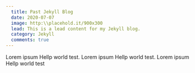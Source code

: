 ```yaml
---
  title: Past Jekyll Blog
  date: 2020-07-07
  image: http:\\placehold.it/900x300
  lead: This is a lead content for my Jekyll blog.
  category: Jekyll
  comments: true 
---  
```


Lorem ipsum Hellp world test. Lorem ipsum Hellp world test. Lorem ipsum Hellp world test